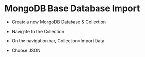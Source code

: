 # MongoDB Base Database Import

- Create a new MongoDB Database & Collection

- Navigate to the Collection

- On the navigation bar, Collection>Import Data

- Choose JSON
